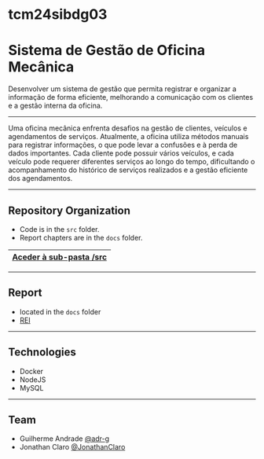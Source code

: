 # tcm24sibdg03

# Sistema de Gestão de Oficina Mecânica
Desenvolver um sistema de gestão que permita registrar e organizar a informação de forma eficiente, melhorando a comunicação com os clientes e a gestão interna da oficina.

---

Uma oficina mecânica enfrenta desafios na gestão de clientes, veículos e agendamentos de serviços. Atualmente, a oficina utiliza métodos manuais para registrar informações, o que pode levar a confusões e à perda de dados importantes. Cada cliente pode possuir vários veículos, e cada veículo pode requerer diferentes serviços ao longo do tempo, dificultando o acompanhamento do histórico de serviços realizados e a gestão eficiente dos agendamentos.

---

## Repository Organization

- Code is in the `src` folder.
- Report chapters are in the `docs` folder.

| [Aceder à sub-pasta /src](src/) |
|:----------------------------------:|

---

## Report
- located in the `docs` folder
- [REI](docs/REI/REI00.md)

---

## Technologies
- Docker
- NodeJS
- MySQL

---

## Team
- Guilherme Andrade [@adr-g](https://github.com/adr-g)
- Jonathan Claro [@JonathanClaro](https://github.com/JonathanClaro)
